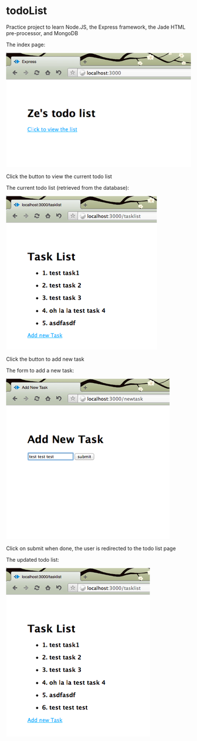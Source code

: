 todoList
========

Practice project to learn Node.JS, the Express framework, the Jade HTML pre-processor, and MongoDB

The index page: 

![Image 1](/screenshots/1.png?raw=true)

Click the button to view the current todo list






The current todo list (retrieved from the database):

![Image 2](/screenshots/2.png?raw=true)

Click the button to add new task






The form to add a new task:

![Image 3](/screenshots/3.png?raw=true)

Click on submit when done, the user is redirected to the todo list page






The updated todo list:

![Image 4](/screenshots/4.png?raw=true)

